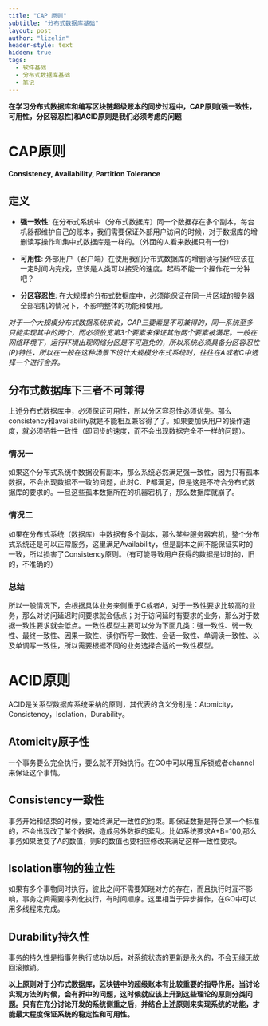 ```yaml
---
title: "CAP 原则"
subtitle: "分布式数据库基础"
layout: post
author: "lizelin"
header-style: text
hidden: true
tags:
  - 软件基础
  - 分布式数据库基础
  - 笔记
---
```

**在学习分布式数据库和编写区块链超级账本的同步过程中，CAP原则(强一致性，可用性，分区容忍性)和ACID原则是我们必须考虑的问题**

# CAP原则

**Consistency, Availability,  Partition Tolerance**

## 定义

* **强一致性**: 在分布式系统中（分布式数据库）同一个数据存在多个副本，每台机器都维护自己的账本，我们需要保证外部用户访问的时候，对于数据库的增删读写操作和集中式数据库是一样的。（外面的人看来数据只有一份）

* **可用性**:  外部用户（客户端）在使用我们分布式数据库的增删读写操作应该在一定时间内完成，应该是人类可以接受的速度。起码不能一个操作花一分钟吧？

* **分区容忍性**:  在大规模的分布式数据库中，必须能保证在同一片区域的服务器全部宕机的情况下，不影响整体的功能和使用。

  

*对于一个大规模分布式数据系统来说，CAP三要素是不可兼得的，同一系统至多只能实现其中的两个，而必须放宽第3个要素来保证其他两个要素被满足。一般在网络环境下，运行环境出现网络分区是不可避免的，所以系统必须具备分区容忍性(P)特性，所以在一般在这种场景下设计大规模分布式系统时，往往在A或者C中选择一个进行舍弃。*

## 分布式数据库下三者不可兼得

上述分布式数据库中，必须保证可用性，所以分区容忍性必须优先。那么consistency和availability就是不能相互兼容得了了。如果要加快用户的操作速度，就必须牺牲一致性（即同步的速度，而不会出现数据完全不一样的问题）。

### 情况一

如果这个分布式系统中数据没有副本，那么系统必然满足强一致性，因为只有孤本数据，不会出现数据不一致的问题，此时C、P都满足，但是这是不符合分布式数据库的要求的。一旦这些孤本数据所在的机器宕机了，那么数据库就崩了。

### 情况二

如果在分布式系统（数据库）中数据有多个副本，那么某些服务器宕机，整个分布式系统还是可以正常服务，这里满足Availability，但是副本之间不能保证实时的一致，所以损害了Consistency原则。（有可能导致用户获得的数据是过时的，旧的，不准确的）

### 总结

所以一般情况下，会根据具体业务来侧重于C或者A，对于一致性要求比较高的业务，那么对访问延迟时间要求就会低点；对于访问延时有要求的业务，那么对于数据一致性要求就会低点。一致性模型主要可以分为下面几类：强一致性、弱一致性、最终一致性、因果一致性、读你所写一致性、会话一致性、单调读一致性、以及单调写一致性，所以需要根据不同的业务选择合适的一致性模型。

# ACID原则

ACID是关系型数据库系统采纳的原则，其代表的含义分别是：Atomicity，Consistency，Isolation，Durability。

## Atomicity原子性

一个事务要么完全执行，要么就不开始执行。在GO中可以用互斥锁或者channel来保证这个事情。

## Consistency一致性

事务开始和结束的时候，要始终满足一致性的约束。即保证数据是符合某一个标准的，不会出现改了某个数据，造成另外数据的紊乱。比如系统要求A+B=100,那么事务如果改变了A的数值，则B的数值也要相应修改来满足这样一致性要求。

## Isolation事物的独立性

如果有多个事物同时执行，彼此之间不需要知晓对方的存在，而且执行时互不影响，事务之间需要序列化执行，有时间顺序。这里相当于异步操作，在GO中可以用多线程来完成。

## Durability持久性

事务的持久性是指事务执行成功以后，对系统状态的更新是永久的，不会无缘无故回滚撤销。



**以上原则对于分布式数据库，区块链中的超级账本有比较重要的指导作用。当讨论实现方法的时候，会有折中的问题，这时候就应该上升到这些理论的原则分类问题。只有在充分讨论开发的系统侧重之后，并结合上述原则来实现系统的功能，才能最大程度保证系统的稳定性和可用性。**


